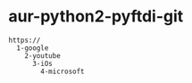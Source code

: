 # aur-python2-pyftdi-git
    https://
      1-google
        2-youtube
          3-iOs
            4-microsoft
